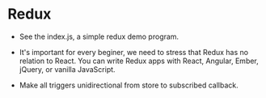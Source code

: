 # Redux

- See the index.js, a simple redux demo program.

- It's important for every beginer, we need to stress that Redux has no relation to React. You can write Redux apps with React, Angular, Ember, jQuery, or vanilla JavaScript.

- Make all triggers unidirectional from store to subscribed callback.
